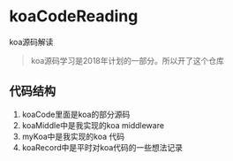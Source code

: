 # koaCodeReading

koa源码解读

> koa源码学习是2018年计划的一部分。所以开了这个仓库


## 代码结构

1. koaCode里面是koa的部分源码
2. koaMiddle中是我实现的koa middleware
3. myKoa中是我实现的koa 代码
4. koaRecord中是平时对koa代码的一些想法记录

